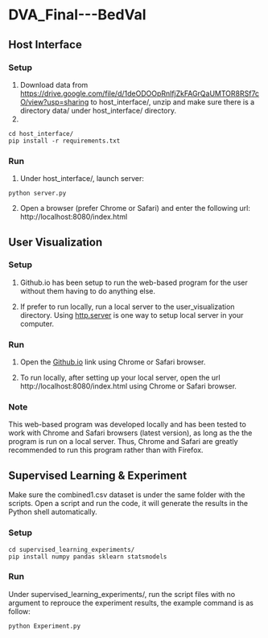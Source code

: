 # DVA_Final---BedVal
## Host Interface
### Setup
1. Download data from https://drive.google.com/file/d/1deODOOpRnlfjZkFAGrQaUMTOR8RSf7cO/view?usp=sharing to host_interface/, unzip and make sure there is a directory data/ under host_interface/ directory.
2. 
```
cd host_interface/
pip install -r requirements.txt
```
### Run
1. Under host_interface/, launch server: 
```
python server.py
```
2. Open a browser (prefer Chrome or Safari) and enter the following url:
	http://localhost:8080/index.html



## User Visualization
### Setup
1. Github.io has been setup to run the web-based program for the user without them having to do anything else.

2. If prefer to run locally, run a local server to the user_visualization directory. Using [http.server](https://www.npmjs.com/package/http-server) is one way to setup local server in your computer.
		
### Run
1. Open the [Github.io](asaj3.github.io) link using Chrome or Safari browser.

2. To run locally, after setting up your local server, open the url http://localhost:8080/index.html using Chrome or Safari browser.

### Note
This web-based program was developed locally and has been tested to work with Chrome and Safari browsers (latest version),
as long as the the program is run on a local server. Thus, Chrome and Safari are greatly recommended to run this program rather than with Firefox.

## Supervised Learning & Experiment
Make sure the combined1.csv dataset is under the same folder with the scripts. Open a script and run the code, it will generate the results in the Python shell automatically.
### Setup
```
cd supervised_learning_experiments/
pip install numpy pandas sklearn statsmodels
```
### Run
Under supervised_learning_experiments/, run the script files with no argument to reprouce the experiment results, the example command is as follow: 
```
python Experiment.py
```

